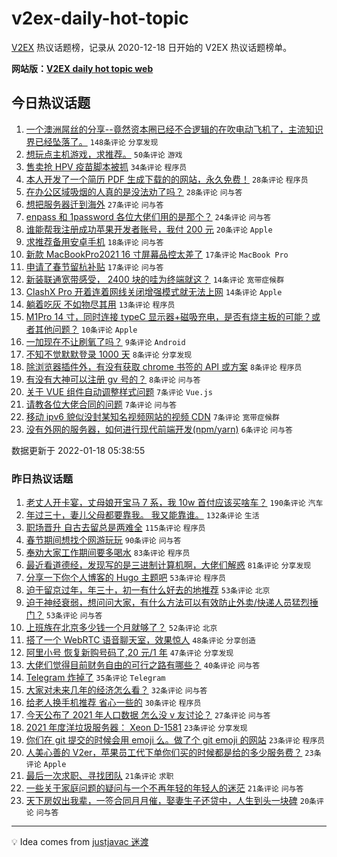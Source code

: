 # v2ex-daily-hot-topic

[V2EX](https://www.v2ex.com/) 热议话题榜，记录从 2020-12-18 日开始的 V2EX 热议话题榜单。

**网站版：[V2EX daily hot topic web](https://boojack.github.io/v2ex-daily-hot-topic-web/)**

## 今日热议话题

<!-- TODAY BEGIN -->

1. [一个澳洲屌丝的分享--竟然资本圈已经不合逻辑的在吹电动飞机了，主流知识界已经坠落了。](https://www.v2ex.com/t/828898) `148条评论` `分享发现`
1. [想玩点主机游戏，求推荐。](https://www.v2ex.com/t/828894) `50条评论` `游戏`
1. [售卖抢 HPV 疫苗脚本被抓](https://www.v2ex.com/t/828944) `34条评论` `程序员`
1. [本人开发了一个简历 PDF 生成下载的的网站，永久免费！](https://www.v2ex.com/t/828933) `28条评论` `程序员`
1. [在办公区域吸烟的人真的是没法劝了吗？](https://www.v2ex.com/t/828925) `28条评论` `问与答`
1. [想把服务器迁到海外](https://www.v2ex.com/t/828904) `27条评论` `问与答`
1. [enpass 和 1password 各位大佬们用的是那个？](https://www.v2ex.com/t/828943) `24条评论` `问与答`
1. [谁能帮我注册成功苹果开发者账号，我付 200 元](https://www.v2ex.com/t/828910) `20条评论` `Apple`
1. [求推荐备用安卓手机](https://www.v2ex.com/t/828954) `18条评论` `问与答`
1. [新款 MacBookPro2021 16 寸屏幕品控太差了](https://www.v2ex.com/t/828927) `17条评论` `MacBook Pro`
1. [申请了春节留杭补贴](https://www.v2ex.com/t/828922) `17条评论` `问与答`
1. [新装联通宽带感受， 2400 块的哇为终端就这？](https://www.v2ex.com/t/828962) `14条评论` `宽带症候群`
1. [ClashX Pro 开着连着网线关闭增强模式就无法上网](https://www.v2ex.com/t/828930) `14条评论` `Apple`
1. [躺着吃灰 不如物尽其用](https://www.v2ex.com/t/828905) `13条评论` `程序员`
1. [M1Pro 14 寸，同时连接 typeC 显示器+磁吸充电，是否有烧主板的可能？或者其他问题？](https://www.v2ex.com/t/828915) `10条评论` `Apple`
1. [一加现在不让刷氧了吗？](https://www.v2ex.com/t/828974) `9条评论` `Android`
1. [不知不觉默默登录 1000 天](https://www.v2ex.com/t/828928) `8条评论` `分享发现`
1. [除浏览器插件外，有没有获取 chrome 书签的 API 或方案](https://www.v2ex.com/t/828916) `8条评论` `程序员`
1. [有没有大神可以注册 gv 号的？](https://www.v2ex.com/t/828911) `8条评论` `问与答`
1. [关于 VUE 组件自动调整样式问题](https://www.v2ex.com/t/828931) `7条评论` `Vue.js`
1. [请教各位大佬合同的问题](https://www.v2ex.com/t/828923) `7条评论` `问与答`
1. [移动 ipv6 貌似没封某知名视频网站的视频 CDN](https://www.v2ex.com/t/828914) `7条评论` `宽带症候群`
1. [没有外网的服务器，如何进行现代前端开发(npm/yarn)](https://www.v2ex.com/t/828947) `6条评论` `问与答`

数据更新于 2022-01-18 05:38:55

<!-- TODAY END -->

### 昨日热议话题

<!-- YESTERDAY BEGIN -->

1. [老丈人开卡宴，丈母娘开宝马 7 系，我 10w 首付应该买啥车？](https://www.v2ex.com/t/828771) `190条评论` `汽车`
1. [年过三十，妻儿父母都要靠我。 我又能靠谁。](https://www.v2ex.com/t/828680) `132条评论` `生活`
1. [职场晋升 自古去留总是两难全](https://www.v2ex.com/t/828670) `115条评论` `程序员`
1. [春节期间想找个网游玩玩](https://www.v2ex.com/t/828767) `90条评论` `问与答`
1. [奉劝大家工作期间要多喝水](https://www.v2ex.com/t/828645) `83条评论` `程序员`
1. [最近看道德经，发现写的是三进制计算机啊，大佬们解惑](https://www.v2ex.com/t/828650) `81条评论` `分享发现`
1. [分享一下你个人博客的 Hugo 主题吧](https://www.v2ex.com/t/828677) `53条评论` `程序员`
1. [迫于留京过年，年三十，初一有什么好去的地推荐](https://www.v2ex.com/t/828715) `53条评论` `北京`
1. [迫于神经衰弱，想问问大家，有什么方法可以有效防止外卖/快递人员猛烈捶门？](https://www.v2ex.com/t/828724) `53条评论` `问与答`
1. [上班族在北京多少钱一个月就够了？](https://www.v2ex.com/t/828722) `52条评论` `北京`
1. [搭了一个 WebRTC 语音聊天室，效果惊人](https://www.v2ex.com/t/828646) `48条评论` `分享创造`
1. [阿里小号 恢复新购号码了,20 元/1 年](https://www.v2ex.com/t/828848) `47条评论` `分享发现`
1. [大佬们觉得目前财务自由的可行之路有哪些？](https://www.v2ex.com/t/828693) `40条评论` `问与答`
1. [Telegram 炸掉了](https://www.v2ex.com/t/828862) `35条评论` `Telegram`
1. [大家对未来几年的经济怎么看？](https://www.v2ex.com/t/828853) `32条评论` `问与答`
1. [给老人换手机推荐 省心一些的](https://www.v2ex.com/t/828778) `30条评论` `程序员`
1. [今天公布了 2021 年人口数据 怎么没 v 友讨论？](https://www.v2ex.com/t/828846) `27条评论` `问与答`
1. [2021 年度洋垃圾服务器： Xeon D-1581](https://www.v2ex.com/t/828825) `23条评论` `分享发现`
1. [你们在 git 提交的时候会用 emoji 么。做了个 git emoji 的网站](https://www.v2ex.com/t/828792) `23条评论` `程序员`
1. [人美心善的 V2er，苹果员工代下单你们买的时候都是给的多少服务费？](https://www.v2ex.com/t/828649) `23条评论` `Apple`
1. [最后一次求职、寻找团队](https://www.v2ex.com/t/828827) `21条评论` `求职`
1. [一些关于家庭问题的疑问与一个不再年轻的年轻人的迷茫](https://www.v2ex.com/t/828733) `21条评论` `问与答`
1. [天下房奴出我辈，一签合同月月催，娶妻生子还贷中，人生到头一块碑](https://www.v2ex.com/t/828659) `20条评论` `问与答`

<!-- YESTERDAY END -->

---

💡 Idea comes from [justjavac 迷渡](https://github.com/justjavac/)
